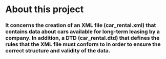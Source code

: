 # About this project
### It concerns the creation of an XML file (car_rental.xml) that contains data about cars available for long-term leasing by a company. In addition, a DTD (car_rental.dtd) that defines the rules that the XML file must conform to in order to ensure the correct structure and validity of the data.
